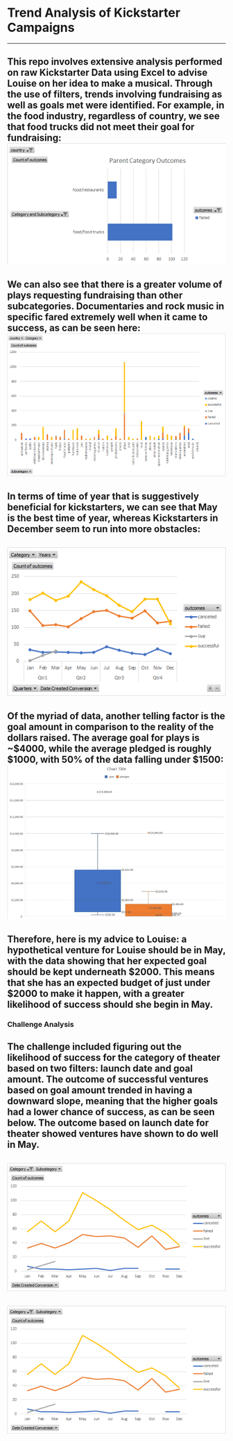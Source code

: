 # Trend Analysis of Kickstarter Campaigns
---
This repo involves extensive analysis performed on raw Kickstarter Data using Excel to advise Louise on her idea to make a musical. Through the use of filters, trends involving fundraising as well as goals met were identified. For example, in the food industry, regardless of country, we see that food trucks did not meet their goal for fundraising: ![](chart.png) 
---
We can also see that there is a greater volume of plays requesting fundraising than other subcategories. Documentaries and rock music in specific fared extremely well when it came to success, as can be seen here: ![](chart4.png)
---
In terms of time of year that is suggestively beneficial for kickstarters, we can see that May is the best time of year, whereas Kickstarters in December seem to run into more obstacles:
---
![](chart2.png)
---
Of the myriad of data, another telling factor is the goal amount in comparison to the reality of the dollars raised. The average goal for plays is ~$4000, while the average pledged is roughly $1000, with 50% of the data falling under $1500: ![](chart3.JPG)
---
Therefore, here is my advice to Louise: a hypothetical venture for Louise should be in May, with the data showing that her expected goal should be kept underneath $2000. This means that she has an expected budget of just under $2000 to make it happen, with a greater likelihood of success should she begin in May.
---
### Challenge Analysis
The challenge included figuring out the likelihood of success for the category of theater based on two filters: launch date and goal amount. The outcome of successful ventures based on goal amount trended in having a downward slope, meaning that the higher goals had a lower chance of success, as can be seen below. The outcome based on launch date for theater showed ventures have shown to do well in May.
---
![](chart5.png) 
---
![](chart6.png)
---

